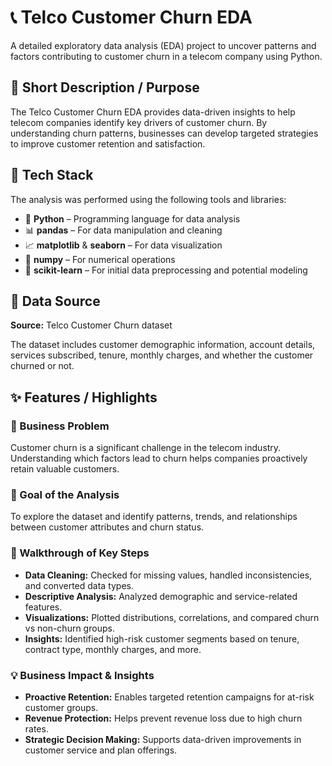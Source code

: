 # 📞 Telco Customer Churn EDA

A detailed exploratory data analysis (EDA) project to uncover patterns and factors contributing to customer churn in a telecom company using Python.

## 🎯 Short Description / Purpose

The Telco Customer Churn EDA provides data-driven insights to help telecom companies identify key drivers of customer churn. By understanding churn patterns, businesses can develop targeted strategies to improve customer retention and satisfaction.

## 🧰 Tech Stack

The analysis was performed using the following tools and libraries:

- 🐍 **Python** – Programming language for data analysis
- 📊 **pandas** – For data manipulation and cleaning
- 📈 **matplotlib** & **seaborn** – For data visualization
- 🔢 **numpy** – For numerical operations
- 🧮 **scikit-learn** – For initial data preprocessing and potential modeling

## 📂 Data Source

**Source:** Telco Customer Churn dataset

The dataset includes customer demographic information, account details, services subscribed, tenure, monthly charges, and whether the customer churned or not.

## ✨ Features / Highlights

### 📌 Business Problem

Customer churn is a significant challenge in the telecom industry. Understanding which factors lead to churn helps companies proactively retain valuable customers.

### 🎯 Goal of the Analysis

To explore the dataset and identify patterns, trends, and relationships between customer attributes and churn status.

### 👀 Walkthrough of Key Steps

- **Data Cleaning:** Checked for missing values, handled inconsistencies, and converted data types.
- **Descriptive Analysis:** Analyzed demographic and service-related features.
- **Visualizations:** Plotted distributions, correlations, and compared churn vs non-churn groups.
- **Insights:** Identified high-risk customer segments based on tenure, contract type, monthly charges, and more.

### 💡 Business Impact & Insights

- **Proactive Retention:** Enables targeted retention campaigns for at-risk customer groups.
- **Revenue Protection:** Helps prevent revenue loss due to high churn rates.
- **Strategic Decision Making:** Supports data-driven improvements in customer service and plan offerings.

